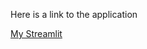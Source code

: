 Here is a link to the application

[My Streamlit](https://speculatic-streamlit-application-app-ju2z62.streamlit.app/)